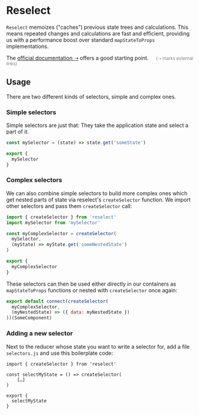 # Reselect

`Reselect` memoizes ("caches") previous state trees and calculations. This means repeated changes and calculations are fast and efficient, providing us with a performance boost over standard `mapStateToProps` implementations.

The [official documentation ➝](https://github.com/reactjs/reselect)
offers a good starting point. &nbsp;&nbsp;&nbsp; <small style="color: grey; font-weight: normal">(➝ marks external links)</small>


## Usage

There are two different kinds of selectors, simple and complex ones.

### Simple selectors

Simple selectors are just that: They take the application state and select a
part of it.

```javascript
const mySelector = (state) => state.get('someState')

export {
  mySelector
}
```

### Complex selectors

We can also combine simple selectors to build more complex ones which
get nested parts of state via reselect's `createSelector` function. We import other
selectors and pass them `createSelector` call:

```javascript
import { createSelector } from 'reselect'
import mySelector from 'mySelector'

const myComplexSelector = createSelector(
  mySelector,
  (myState) => myState.get('someNestedState')
)

export {
  myComplexSelector
}
```

These selectors can then be used either directly in our containers as
`mapStateToProps` functions or nested with `createSelector` once again:

```javascript
export default connect(createSelector(
  myComplexSelector,
  (myNestedState) => ({ data: myNestedState })
))(SomeComponent)
```

### Adding a new selector

Next to the reducer whose state you want to write a selector for, add a file `selectors.js` and use this boilerplate code:

```JS
import { createSelector } from 'reselect'

const selectMyState = () => createSelector(
    […]
)

export {
  selectMyState
}
```